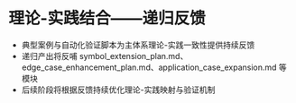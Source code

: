 # 理论-实践结合——递归反馈

- 典型案例与自动化验证脚本为主体系理论-实践一致性提供持续反馈
- 递归产出将反哺 symbol_extension_plan.md、edge_case_enhancement_plan.md、application_case_expansion.md 等模块
- 后续阶段将根据反馈持续优化理论-实践映射与验证机制 